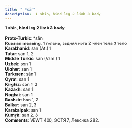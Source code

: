 ```yaml
---
title: " *sān"
description:  1 shin, hind leg 2 limb 3 body
---
```

<p data-pagefind-weight="0.5">
<strong> 1 shin, hind leg 2 limb 3 body</strong><br><br>
<strong>Proto-Turkic</strong>:  *sān<br>
<strong>Russian meaning</strong>:  1 голень, задняя нога 2 член тела 3 тело<br>
<strong>Karakhanid</strong>:  san (At.) 1<br>
<strong>Tatar</strong>:  san 1, 2<br>
<strong>Middle Turkic</strong>:  san (Vam.) 1<br>
<strong>Uzbek</strong>:  sɔn 1<br>
<strong>Uighur</strong>:  san 1<br>
<strong>Turkmen</strong>:  sān 1<br>
<strong>Oyrat</strong>:  san 1<br>
<strong>Kirghiz</strong>:  san 1, 2<br>
<strong>Kazakh</strong>:  san 1<br>
<strong>Noghai</strong>:  san 1<br>
<strong>Bashkir</strong>:  han 1, 2<br>
<strong>Balkar</strong>:  san 2, 3<br>
<strong>Karakalpak</strong>:  san 1<br>
<strong>Kumyk</strong>:  san 2, 3<br>
<strong>Comments</strong>:  VEWT 400, ЭСТЯ 7, Лексика 282.<br>

</p>
